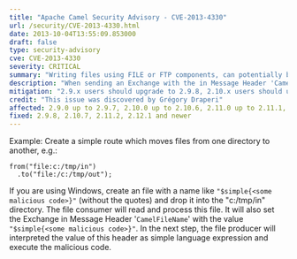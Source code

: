 ```yaml
---
title: "Apache Camel Security Advisory - CVE-2013-4330"
url: /security/CVE-2013-4330.html
date: 2013-10-04T13:55:09.853000
draft: false 
type: security-advisory
cve: CVE-2013-4330
severity: CRITICAL
summary: "Writing files using FILE or FTP components, can potentially be exploited by a malicious user."
description: "When sending an Exchange with the in Message Header 'CamelFileName' with a value of '$simple{...}' to a FILE or FTP producer, it will interpret the value as simple language expression which can be exploited by a malicious user."
mitigation: "2.9.x users should upgrade to 2.9.8, 2.10.x users should upgrade to 2.10.7, 2.11.x users should upgrade to 2.11.2 and 2.12.0 users should upgrade to 2.12.1. This patch will be included from Camel 2.13.0: https://git-wip-us.apache.org/repos/asf?p=camel.git;a=commitdiff;h=27a9752a565fbef436bac4fcf22d339e3295b2a0"
credit: "This issue was discovered by Grégory Draperi"
affected: 2.9.0 up to 2.9.7, 2.10.0 up to 2.10.6, 2.11.0 up to 2.11.1, 2.12.0
fixed: 2.9.8, 2.10.7, 2.11.2, 2.12.1 and newer
---
```


Example: Create a simple route which moves files from one directory to another, e.g.:

    from("file:c:/tmp/in")
      .to("file:/c:/tmp/out");

If you are using Windows, create an file with a name like `"$simple{<some malicious code>}"` (without the quotes) and drop it into the "c:/tmp/in" directory. The file consumer will read and process this file. It will also set the Exchange in Message Header '`CamelFileName`' with the value `"$simple{<some malicious code>}"`. In the next step, the file producer will interpreted the value of this header as simple language expression and execute the malicious code.

